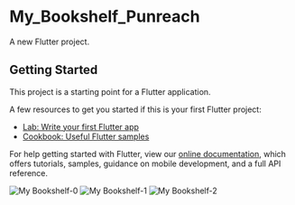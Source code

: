 # My_Bookshelf_Punreach

A new Flutter project.

## Getting Started

This project is a starting point for a Flutter application.

A few resources to get you started if this is your first Flutter project:

- [Lab: Write your first Flutter app](https://flutter.dev/docs/get-started/codelab)
- [Cookbook: Useful Flutter samples](https://flutter.dev/docs/cookbook)

For help getting started with Flutter, view our
[online documentation](https://flutter.dev/docs), which offers tutorials,
samples, guidance on mobile development, and a full API reference.

![My Bookshelf-0](https://user-images.githubusercontent.com/54469196/102687258-1b131c00-4231-11eb-8ab7-9d32e72794e5.jpg)
![My Bookshelf-1](https://user-images.githubusercontent.com/54469196/102687260-1ea6a300-4231-11eb-9630-1e8984a87f01.jpg)
![My Bookshelf-2](https://user-images.githubusercontent.com/54469196/102687263-20706680-4231-11eb-9576-b81638a1cd37.jpg)

